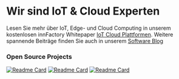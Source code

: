 # Wir sind IoT & Cloud Experten
Lesen Sie mehr über IoT, Edge- und Cloud Computing in unserem kostenlosen innFactory Whitepaper [IoT Cloud Plattformen](https://fog-computing.de). Weitere spannende Beiträge finden Sie auch in unserem [Software Blog](https://innfactory.de/blog)


### Open Source Projects

[![Readme Card](https://github-readme-stats.vercel.app/api/pin/?username=innfactory&repo=react-typesafe-routes&theme=dark&hide_border=true&bg_color=444444)](https://github.com/innFactory/react-typesafe-routes)
[![Readme Card](https://github-readme-stats.vercel.app/api/pin/?username=innfactory&repo=bootstrap-play2&theme=dark&hide_border=true&bg_color=444444)](https://github.com/innFactory/bootstrap-play2)
[![Readme Card](https://github-readme-stats.vercel.app/api/pin/?username=innfactory&repo=react-template&theme=dark&hide_border=true&bg_color=444444)](https://github.com/innFactory/react-template)


